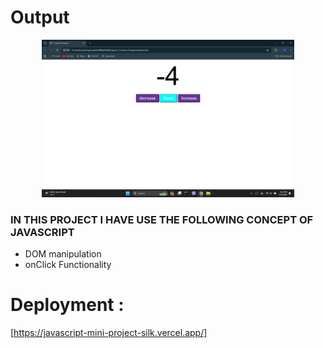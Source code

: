 <h1>Output</h1>
<p align="center">
  <img src="counterProgramOutput.png" alt="" width="80%">
</p>

<h3>IN THIS PROJECT I HAVE USE THE FOLLOWING CONCEPT OF JAVASCRIPT</h3>
<ul>
  <li>DOM manipulation</li>
  <li>onClick Functionality</li>
</ul>

# Deployment : 
[https://javascript-mini-project-silk.vercel.app/]
